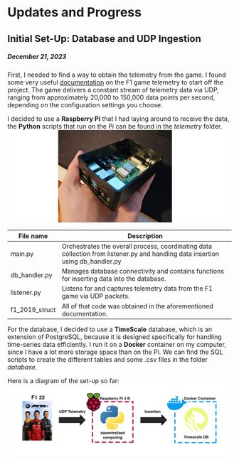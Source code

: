 # Updates and Progress

## Initial Set-Up: Database and UDP Ingestion
##### _December 21, 2023_

First, I needed to find a way to obtain the telemetry from the game. I found some very useful [documentation](https://f1-2019-telemetry.readthedocs.io/en/latest/telemetry-specification.html) on the F1 game telemetry to start off the project. The game delivers a constant stream of telemetry data via UDP, ranging from approximately 20,000 to 150,000 data points per second, depending on the configuration settings you choose. 

I decided to use a **Raspberry Pi** that I had laying around to receive the data, the **Python** scripts that run on the Pi can be found in the *telemetry* folder.
![My Raspberry Pi](images/raspberry_pi.jpg)

| File name | Description |
| ------ | ------ |
| main.py | Orchestrates the overall process, coordinating data collection from listener.py and handling data insertion using db_handler.py |
| db_handler.py | Manages database connectivity and contains functions for inserting data into the database. |
| listener.py | Listens for and captures telemetry data from the F1 game via UDP packets. |
| f1_2019_struct | All of that code was obtained in the aforementioned documentation. |

For the database, I decided to use a **TimeScale** database, which is an extension of PostgreSQL, because it is designed specifically for handling time-series data efficiently. I run it on a **Docker** container on my computer, since I have a lot more storage space than on the Pi. We can find the SQL scripts to create the different tables and some .csv files in the folder *database*.

Here is a diagram of the set-up so far:
![Diagram of the architecture](images/diagram_1.jpg)